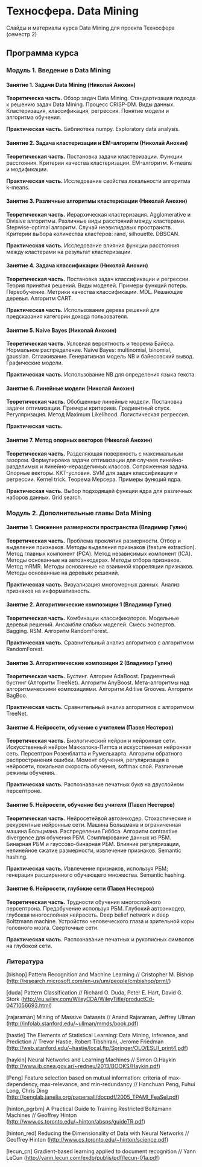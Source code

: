 Техносфера. Data Mining 
========

Слайды и материалы курса Data Mining для проекта Техносфера (семестр 2)

## Программа курса

### Модуль 1. Введение в Data Mining

#### Занятие 1. Задачи Data Mining (Николай Анохин)

**Теоретическа часть.** Обзор задач Data Mining. Стандартизация подхода к решению задач Data Mining. Процесс CRISP-DM. Виды данных. Кластеризация, классификация, регрессия. Понятие модели и алгоритма обучения.

**Практическая часть.** Библиотека numpy. Exploratory data analysis.

#### Занятие 2. Задача кластеризации и EM-алгоритм (Николай Анохин)

**Теоретическая часть.** Постановка задачи кластеризации. Функции расстояния. Критерии качества кластеризации. EM-алгоритм. K-means и модификации.

**Практическая часть.** Исследование свойства локальности алгоритма k-means. 

#### Занятие 3. Различные алгоритмы кластеризации (Николай Анохин)

**Теоретическая часть.** Иерархическая кластеризация. Agglomerative и Divisive алгоритмы. Различные виды расстояний между кластерами. Stepwise-optimal алгоритм. Случай неэвклидовых пространств. Критерии выбора количества кластеров: rand, silhouette. DBSCAN.

**Практическая часть.** Исследование влияния функции расстояния между кластерами на результат кластеризации.

#### Занятие 4. Задача классификации (Николай Анохин)

**Теоретическая часть.** Постановка задач классификации и регрессии. Теория принятия решений. Виды моделей. Примеры функций потерь. Переобучение. Метрики качества классификации. MDL. Решающие деревья. Алгоритм CART. 

**Практическая часть.** Использование дерева решений для предсказания категории дохода пользователя.

#### Занятие 5. Naive Bayes (Николай Анохин) 

**Теоретическая часть.** Условная вероятность и теорема Байеса. Нормальное распределение. Naive Bayes: multinomial, binomial, gaussian. Сглаживание. Генеративная модель NB и байесовский вывод. Графические модели.

**Практическая часть.** Использование NB для определения языка текста.

#### Занятие 6. Линейные модели (Николай Анохин)

**Теоретическая часть.** Обобщенные линейные модели. Постановка задачи оптимизации. Примеры критериев. Градиентный спуск. Регуляризация. Метод Maximum Likelihood. Логистическая регрессия.

**Практическая часть.**

#### Занятие 7. Метод опорных векторов (Николай Анохин)

**Теоретическая часть.** Разделяющая поверхность с максимальным зазором. Формулировка задачи оптимизации для случаев линейно-разделимых и линейно-неразделимых классов. Сопряженная задача. Опорные векторы. KKT-условия. SVM для задач классификации и регрессии. Kernel trick. Теорема Мерсера. Примеры функций ядра.

**Практическая часть.** Выбор подходящей функции ядра для различных наборов данных. Grid search.
### Модуль 2. Дополнительные главы Data Mining

#### Занятие 1. Снижение размерности пространства  (Владимир Гулин)

**Теоретическая часть.** Проблема проклятия размерности. Отбор и выделение признаков. Методы выделения признаков (feature extraction). Метод главных компонент (PCA). Метод независимых компонент (ICA). Методы основанные на автоэнкодерах. Методы отбора признаков. Метод mRMR. Методы основанные на взаимной корреляции признаков. Методы основанные на деревьях решений.

**Практическая часть.** Визуализация многомерных данных. Анализ признаков на информативность.

#### Занятие 2. Алгоритмические композиции 1 (Владимир Гулин)

**Теоретическая часть.** Комбинации классификаторов. Модельные деревья решений. Ансамбли слабых моделей. Смесь экспертов. Bagging. RSM. Алгоритм RandomForest.

**Практическая часть.** Сравнительный анализ алгоритмов с алгоритмом RandomForest.
#### Занятие 3. Алгоритмические композиции 2 (Владимир Гулин)

**Теоретическая часть.** Буcтинг. Алгорим AdaBoost. Градиентный бустинг (Алгоритм TreeNet). Алгоритм AnyBoost. Мета-алгоритмы над алгоритмическими композициями. Алгоритм Aditive Grooves. Алгоритм BagBoo.

**Практическая часть.** Сравнительный анализ алгоритмов с алгоритмом TreeNet.

#### Занятие 4. Нейросети, обучение с учителем (Павел Нестеров)

**Теоретическая часть.** Биологический нейрон и нейронные сети. Искусственный нейрон Маккалока-Питтса и искусственная нейронная сеть. Персептрон Розенблатта и Румельхарта. Алгоритм обратного распространения ошибки. Момент обучения, регуляризация в нейросети, локальная скорость обучения, softmax слой. Различные режимы обучения.

**Практическая часть.** Распознавание печатных букв на двуслойном персептроне.

#### Занятие 5. Нейросети, обучение без учителя (Павел Нестеров)

**Теоретическая часть.** Нейросетейвой автоэнкодер. Стохастические и рекурентные нейронные сети. Машина Больцмана и ограниченная машина Больцмана. Распределение Гиббса. Алгоритм contrastive divergence для обучения РБМ. Сэмплирование данных из РБМ. Бинарная РБМ и гауссово-бинарная РБМ. Влияние регуляризации, нелинейное сжатие размерности, извлечение признаков. Semantic hashing.

**Практическая часть.** Извлечение признаков, используя РБМ; генерация расширенного обучающего множества. Semantic hashing.

#### Занятие 6. Нейросети, глубокие сети (Павел Нестеров)

**Теоретическая часть.** Трудности обучения многослойного персептрона. Предобучение используя РБМ. Глубокий автоэнкодер, глубокая многослойная нейросеть. Deep belief network и deep Boltzmann machine. Устройство человеческого глаза и зрительной коры головного мозга. Сверточные сети.

**Практическая часть.** Распознавание печатных и рукописных символов на глубокой сети.

### Литература

[bishop] Pattern Recognition and Machine Learning // Cristopher M. Bishop (http://research.microsoft.com/en-us/um/people/cmbishop/prml/)

[duda] Pattern Classification // Richard O. Duda, Peter E. Hart, David G. Stork (http://eu.wiley.com/WileyCDA/WileyTitle/productCd-0471056693.html)

[rajaraman] Mining of Massive Datasets // Anand Rajaraman, Jeffrey Ullman (http://infolab.stanford.edu/~ullman/mmds/book.pdf)

[hastie] The Elements of Statistical Learning: Data Mining, Inference, and Prediction // Trevor Hastie, Robert Tibshirani, Jerome Friedman  (http://web.stanford.edu/~hastie/local.ftp/Springer/OLD/ESLII_print4.pdf)

[haykin] Neural Networks and Learning Machines // Simon O.Haykin (http://www.ib.cnea.gov.ar/~redneu/2013/BOOKS/Haykin.pdf)

[Peng] Feature selection based on mutual information: criteria of max-dependency, max-relevance, and min-redundancy // Hanchuan Peng, Fuhui Long, Chris Ding (http://penglab.janelia.org/papersall/docpdf/2005_TPAMI_FeaSel.pdf)

[hinton_pgrbm] A Practical Guide to Training Restricted Boltzmann Machines // Geoffrey Hinton (http://www.cs.toronto.edu/~hinton/absps/guideTR.pdf)

[hinton_red] Reducing the Dimensionality of Data with Neural Networks // Geoffrey Hinton (http://www.cs.toronto.edu/~hinton/science.pdf)

[lecun_cn] Gradient-based learning applied to document recognition // Yann LeCun (http://yann.lecun.com/exdb/publis/pdf/lecun-01a.pdf)
